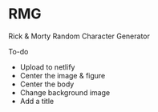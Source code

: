 # RMG
Rick &amp; Morty Random Character Generator

To-do
- Upload to netlify
- Center the image & figure
- Center the body
- Change background image
- Add a title